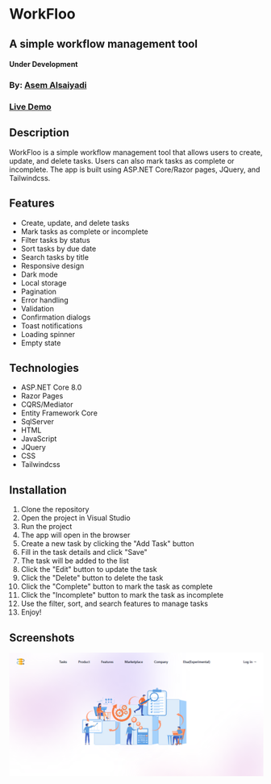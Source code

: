 # WorkFloo
## A simple workflow management tool
#### Under Development
### By: [Asem Alsaiyadi](https://asemalsaiyadi.onrender.com)

### [Live Demo](https://asemalsaiyadi.onrender.com/)


## Description
WorkFloo is a simple workflow management tool that allows users to create, update, and delete tasks. Users can also mark tasks as complete or incomplete. 
The app is built using ASP.NET Core/Razor pages, JQuery, and Tailwindcss.

## Features
- Create, update, and delete tasks
- Mark tasks as complete or incomplete
- Filter tasks by status
- Sort tasks by due date
- Search tasks by title
- Responsive design
- Dark mode
- Local storage
- Pagination
- Error handling
- Validation
- Confirmation dialogs
- Toast notifications
- Loading spinner
- Empty state


## Technologies
- ASP.NET Core 8.0
- Razor Pages
- CQRS/Mediator
- Entity Framework Core
- SqlServer
- HTML
- JavaScript
- JQuery
- CSS
- Tailwindcss

## Installation
1. Clone the repository
1. Open the project in Visual Studio
1. Run the project
1. The app will open in the browser
1. Create a new task by clicking the "Add Task" button
1. Fill in the task details and click "Save"
1. The task will be added to the list
1. Click the "Edit" button to update the task
1. Click the "Delete" button to delete the task
1. Click the "Complete" button to mark the task as complete
1. Click the "Incomplete" button to mark the task as incomplete
1. Use the filter, sort, and search features to manage tasks
1. Enjoy!

## Screenshots
![WorkFloo](Screenshot-2024-1.png)

